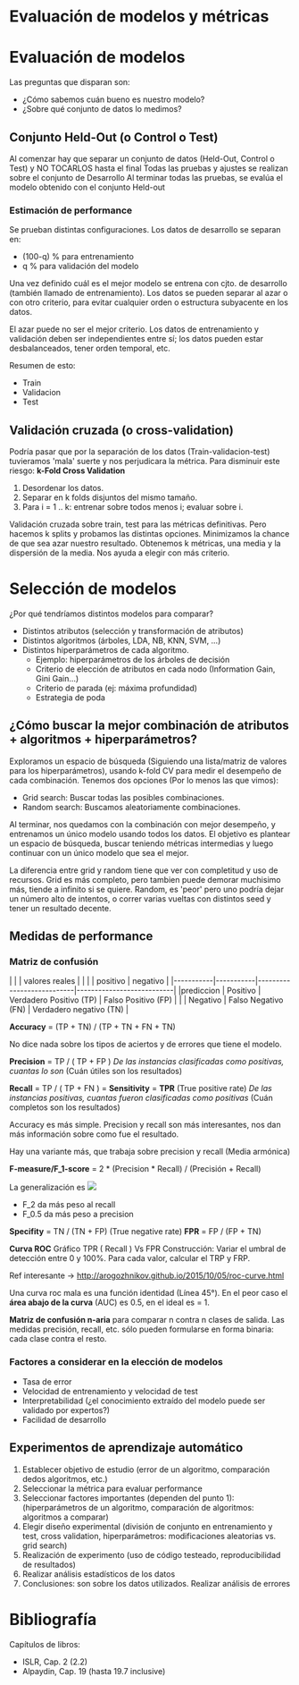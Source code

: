 # Evaluación de modelos y métricas

# Evaluación de modelos

Las preguntas que disparan son:
* ¿Cómo sabemos cuán bueno es nuestro modelo?
* ¿Sobre qué conjunto de datos lo medimos? 

## Conjunto Held-Out (o Control o Test)

Al comenzar hay que separar un conjunto de datos (Held-Out, Control o Test) y NO TOCARLOS hasta el final
Todas las pruebas y ajustes se realizan sobre el conjunto de Desarrollo
Al terminar todas las pruebas, se evalúa el modelo obtenido con el conjunto Held-out

### Estimación de performance

Se prueban distintas configuraciones. Los datos de desarrollo se separan en:
* (100-q) % para entrenamiento
* q % para validación del modelo

Una vez definido cuál es el mejor modelo se entrena con cjto. de desarrollo (también llamado de entrenamiento). Los datos se pueden separar al azar o con otro criterio, para evitar cualquier orden o estructura subyacente en los datos. 

El azar puede no ser el mejor criterio. Los datos de entrenamiento y validación deben ser independientes entre sí; los datos pueden estar desbalanceados, tener orden temporal, etc.

Resumen de esto:
* Train
* Validacion
* Test

## Validación cruzada (o cross-validation)

Podría pasar que por la separación de los datos (Train-validacion-test) tuvieramos 'mala' suerte y nos perjudicara la métrica. Para disminuir este riesgo: **k-Fold Cross Validation**

1. Desordenar los datos.
2. Separar en k folds disjuntos del mismo tamaño.
3. Para i = 1 .. k: entrenar sobre todos menos i; evaluar sobre i.

Validación cruzada sobre train, test para las métricas definitivas. Pero hacemos k splits y probamos las distintas opciones. Minimizamos la chance de que sea azar nuestro resultado. Obtenemos k métricas, una media y la dispersión de la media. Nos ayuda a elegir con más criterio.

# Selección de modelos

¿Por qué tendríamos distintos modelos para comparar?

* Distintos atributos (selección y transformación de atributos)
* Distintos algoritmos (árboles, LDA, NB, KNN, SVM, …)
* Distintos hiperparámetros de cada algoritmo.
	* Ejemplo: hiperparámetros de los árboles de decisión
	* Criterio de elección de atributos en cada nodo (Information Gain, Gini Gain...)
	* Criterio de parada (ej: máxima profundidad)
	* Estrategia de poda
	
## ¿Cómo buscar la mejor combinación de atributos + algoritmos + hiperparámetros?

Exploramos un espacio de búsqueda (Siguiendo una lista/matriz de valores para los hiperparámetros), usando k-fold CV para medir el desempeño de cada combinación. Tenemos dos opciones (Por lo menos las que vimos):

* Grid search: Buscar todas las posibles combinaciones.
* Random search: Buscamos aleatoriamente combinaciones.

Al terminar, nos quedamos con la combinación con mejor desempeño, y entrenamos un único modelo usando todos los datos. El objetivo es plantear un espacio de búsqueda, buscar teniendo métricas intermedias y luego continuar con un único modelo que sea el mejor.

La diferencia entre grid y random tiene que ver con completitud y uso de recursos. Grid es más completo, pero tambien puede demorar muchisimo más, tiende a infinito si se quiere. Random, es 'peor' pero uno podría dejar un número alto de intentos, o correr varias vueltas con distintos seed y tener un resultado decente.

## Medidas de performance

### Matriz de confusión

| 			| 			| valores reales 	  									|
| 		   	| 			| positivo 					| negativo 					|
|-----------|-----------|---------------------------|---------------------------|
|prediccion | Positivo 	|  Verdadero Positivo (TP) 	| Falso Positivo (FP) 		|
|			| Negativo 	|  Falso Negativo (FN) 		| Verdadero negativo (TN) 	|

**Accuracy** = (TP + TN) / (TP + TN + FN + TN)

No dice nada sobre los tipos de aciertos y de errores que tiene el modelo.

**Precision** = TP / ( TP + FP )
_De las instancias clasificadas como positivas, cuantas lo son_ (Cuán útiles son los resultados)

**Recall** = TP / ( TP + FN ) = **Sensitivity** = **TPR** (True positive rate) 
_De las instancias positivas, cuantas fueron clasificadas como positivas_ (Cuán completos son los resultados)

Accuracy es más simple. Precision y recall son más interesantes, nos dan más información sobre como fue el resultado. 

Hay una variante más, que trabaja sobre precision y recall (Media armónica)

**F-measure/F_1-score** = 2 * (Precision * Recall) / (Precisión + Recall)

La generalización es <img src="https://render.githubusercontent.com/render/math?math=F_{\beta} = (1+\beta^2) \frac{Precision*Recall}({\beta^2*Precision) + Recall}"> 

* F_2 da más peso al recall
* F_0.5 da más peso a precision

**Specifity** = TN / (TN + FP) (True negative rate)
**FPR** = FP / (FP + TN)

**Curva ROC** 
Gráfico TPR ( Recall ) Vs FPR
Construcción: Variar el umbral de detección entre 0 y 100%. Para cada valor, calcular el TRP y FRP. 

Ref interesante -> http://arogozhnikov.github.io/2015/10/05/roc-curve.html

Una curva roc mala es una función identidad (Línea 45°). En el peor caso el **área abajo de la curva** (AUC) es 0.5, en el ideal es = 1.

**Matriz de confusión n-aria** para comparar n contra n clases de salida. Las medidas precisión, recall, etc. sólo pueden formularse en forma binaria: cada clase contra el resto.

### Factores a considerar en la elección de modelos

* Tasa de error
* Velocidad de entrenamiento y velocidad de test
* Interpretabilidad (¿el conocimiento extraído del modelo puede ser validado por expertos?)
* Facilidad de desarrollo

## Experimentos de aprendizaje automático

1. Establecer objetivo de estudio (error de un algoritmo, comparación dedos algoritmos, etc.)
2. Seleccionar la métrica para evaluar performance
3. Seleccionar factores importantes (dependen del punto 1): (hiperparámetros de un algoritmo, comparación de algoritmos: algoritmos a comparar)
4. Elegir diseño experimental (división de conjunto en entrenamiento y test, cross validation, hiperparámetros: modificaciones aleatorias vs. grid search)
5. Realización de experimento (uso de código testeado, reproducibilidad de resultados)
6. Realizar análisis estadísticos de los datos
7. Conclusiones: son sobre los datos utilizados. Realizar análisis de errores


# Bibliografía

Capítulos de libros:
* ISLR, Cap. 2 (2.2)
* Alpaydin, Cap. 19 (hasta 19.7 inclusive)